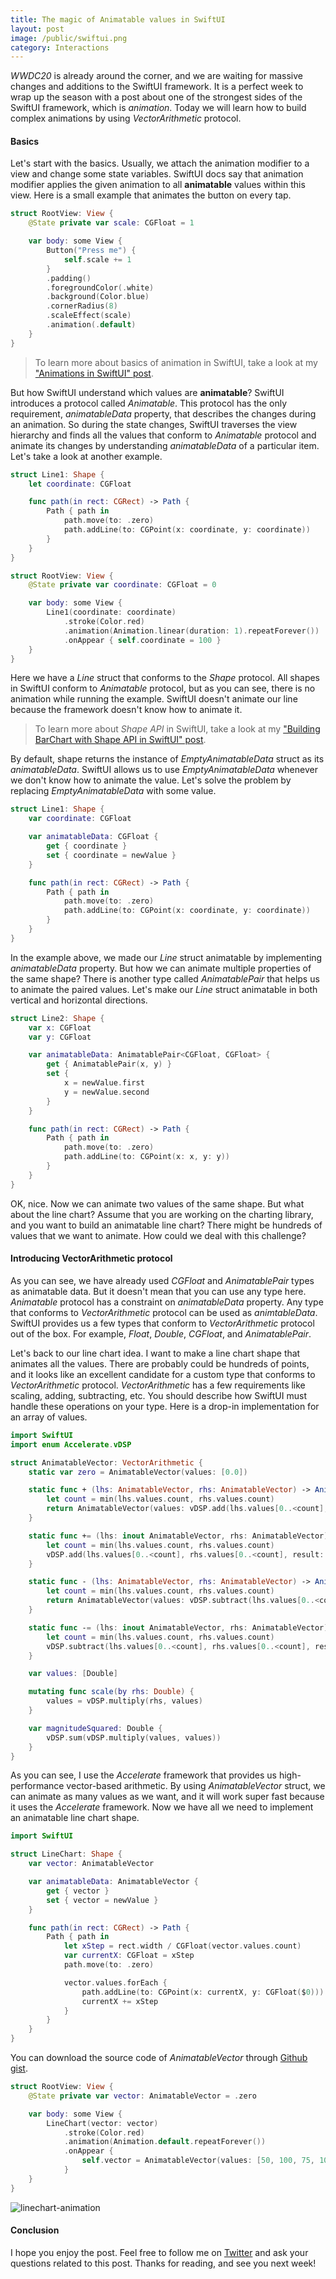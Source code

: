 ```yaml
---
title: The magic of Animatable values in SwiftUI
layout: post
image: /public/swiftui.png
category: Interactions
---
```


*WWDC20* is already around the corner, and we are waiting for massive changes and additions to the SwiftUI framework. It is a perfect week to wrap up the season with a post about one of the strongest sides of the SwiftUI framework, which is *animation*. Today we will learn how to build complex animations by using *VectorArithmetic* protocol.

#### Basics
Let's start with the basics. Usually, we attach the animation modifier to a view and change some state variables. SwiftUI docs say that animation modifier applies the given animation to all **animatable** values within this view. Here is a small example that animates the button on every tap.

```swift
struct RootView: View {
    @State private var scale: CGFloat = 1

    var body: some View {
        Button("Press me") {
            self.scale += 1
        }
        .padding()
        .foregroundColor(.white)
        .background(Color.blue)
        .cornerRadius(8)
        .scaleEffect(scale)
        .animation(.default)
    }
}
```

> To learn more about basics of animation in SwiftUI, take a look at my ["Animations in SwiftUI" post](/2019/06/26/animations-in-swiftui/).

But how SwiftUI understand which values are **animatable**? SwiftUI introduces a protocol called *Animatable*. This protocol has the only requirement, *animatableData* property, that describes the changes during an animation. So during the state changes, SwiftUI traverses the view hierarchy and finds all the values that conform to *Animatable* protocol and animate its changes by understanding *animatableData* of a particular item. Let's take a look at another example.

```swift
struct Line1: Shape {
    let coordinate: CGFloat

    func path(in rect: CGRect) -> Path {
        Path { path in
            path.move(to: .zero)
            path.addLine(to: CGPoint(x: coordinate, y: coordinate))
        }
    }
}

struct RootView: View {
    @State private var coordinate: CGFloat = 0

    var body: some View {
        Line1(coordinate: coordinate)
            .stroke(Color.red)
            .animation(Animation.linear(duration: 1).repeatForever())
            .onAppear { self.coordinate = 100 }
    }
}
```

Here we have a *Line* struct that conforms to the *Shape* protocol. All shapes in SwiftUI conform to *Animatable* protocol, but as you can see, there is no animation while running the example. SwiftUI doesn't animate our line because the framework doesn't know how to animate it. 

> To learn more about *Shape API* in SwiftUI, take a look at my ["Building BarChart with Shape API in SwiftUI" post](/2019/08/14/building-barchart-with-shape-api-in-swiftui/).

By default, shape returns the instance of *EmptyAnimatableData* struct as its *animatableData*. SwiftUI allows us to use *EmptyAnimatableData* whenever we don't know how to animate the value. Let's solve the problem by replacing *EmptyAnimatableData* with some value.

```swift
struct Line1: Shape {
    var coordinate: CGFloat

    var animatableData: CGFloat {
        get { coordinate }
        set { coordinate = newValue }
    }

    func path(in rect: CGRect) -> Path {
        Path { path in
            path.move(to: .zero)
            path.addLine(to: CGPoint(x: coordinate, y: coordinate))
        }
    }
}
```

In the example above, we made our *Line* struct animatable by implementing *animatableData* property. But how we can animate multiple properties of the same shape? There is another type called *AnimatablePair* that helps us to animate the paired values. Let's make our *Line* struct animatable in both vertical and horizontal directions.

```swift
struct Line2: Shape {
    var x: CGFloat
    var y: CGFloat

    var animatableData: AnimatablePair<CGFloat, CGFloat> {
        get { AnimatablePair(x, y) }
        set {
            x = newValue.first
            y = newValue.second
        }
    }

    func path(in rect: CGRect) -> Path {
        Path { path in
            path.move(to: .zero)
            path.addLine(to: CGPoint(x: x, y: y))
        }
    }
}
```

OK, nice. Now we can animate two values of the same shape. But what about the line chart? Assume that you are working on the charting library, and you want to build an animatable line chart? There might be hundreds of values that we want to animate. How could we deal with this challenge?

#### Introducing VectorArithmetic protocol
As you can see, we have already used *CGFloat* and *AnimatablePair* types as animatable data. But it doesn't mean that you can use any type here. *Animatable* protocol has a constraint on *animatableData* property. Any type that conforms to *VectorArithmetic* protocol can be used as *animtableData*. SwiftUI provides us a few types that conform to *VectorArithmetic* protocol out of the box. For example, *Float*, *Double*, *CGFloat*, and *AnimatablePair*. 

Let's back to our line chart idea. I want to make a line chart shape that animates all the values. There are probably could be hundreds of points, and it looks like an excellent candidate for a custom type that conforms to *VectorArithmetic* protocol. *VectorArithmetic* has a few requirements like scaling, adding, subtracting, etc. You should describe how SwiftUI must handle these operations on your type. Here is a drop-in implementation for an array of values.

```swift
import SwiftUI
import enum Accelerate.vDSP

struct AnimatableVector: VectorArithmetic {
    static var zero = AnimatableVector(values: [0.0])

    static func + (lhs: AnimatableVector, rhs: AnimatableVector) -> AnimatableVector {
        let count = min(lhs.values.count, rhs.values.count)
        return AnimatableVector(values: vDSP.add(lhs.values[0..<count], rhs.values[0..<count]))
    }

    static func += (lhs: inout AnimatableVector, rhs: AnimatableVector) {
        let count = min(lhs.values.count, rhs.values.count)
        vDSP.add(lhs.values[0..<count], rhs.values[0..<count], result: &lhs.values[0..<count])
    }

    static func - (lhs: AnimatableVector, rhs: AnimatableVector) -> AnimatableVector {
        let count = min(lhs.values.count, rhs.values.count)
        return AnimatableVector(values: vDSP.subtract(lhs.values[0..<count], rhs.values[0..<count]))
    }

    static func -= (lhs: inout AnimatableVector, rhs: AnimatableVector) {
        let count = min(lhs.values.count, rhs.values.count)
        vDSP.subtract(lhs.values[0..<count], rhs.values[0..<count], result: &lhs.values[0..<count])
    }

    var values: [Double]

    mutating func scale(by rhs: Double) {
        values = vDSP.multiply(rhs, values)
    }

    var magnitudeSquared: Double {
        vDSP.sum(vDSP.multiply(values, values))
    }
}
```

As you can see, I use the *Accelerate* framework that provides us high-performance vector-based arithmetic. By using *AnimatableVector* struct, we can animate as many values as we want, and it will work super fast because it uses the *Accelerate* framework. Now we have all we need to implement an animatable line chart shape.

```swift
import SwiftUI

struct LineChart: Shape {
    var vector: AnimatableVector

    var animatableData: AnimatableVector {
        get { vector }
        set { vector = newValue }
    }

    func path(in rect: CGRect) -> Path {
        Path { path in
            let xStep = rect.width / CGFloat(vector.values.count)
            var currentX: CGFloat = xStep
            path.move(to: .zero)

            vector.values.forEach {
                path.addLine(to: CGPoint(x: currentX, y: CGFloat($0)))
                currentX += xStep
            }
        }
    }
}
```

You can download the source code of *AnimatableVector* through [Github gist](https://gist.github.com/mecid/18a80b18cc9670eef1d8667cf8c886bd).

```swift
struct RootView: View {
    @State private var vector: AnimatableVector = .zero

    var body: some View {
        LineChart(vector: vector)
            .stroke(Color.red)
            .animation(Animation.default.repeatForever())
            .onAppear { 
                self.vector = AnimatableVector(values: [50, 100, 75, 100]) 
            }
    }
}
```
![linechart-animation](/public/linechart.gif)

#### Conclusion
I hope you enjoy the post. Feel free to follow me on [Twitter](https://twitter.com/mecid) and ask your questions related to this post. Thanks for reading, and see you next week!